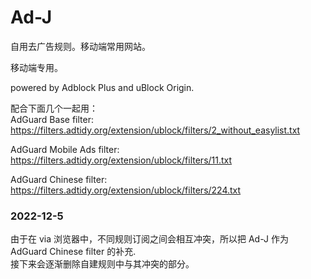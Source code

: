 # Ad-J

自用去广告规则。移动端常用网站。

移动端专用。

powered by Adblock Plus and uBlock Origin.

配合下面几个一起用：<br>
AdGuard Base filter: https://filters.adtidy.org/extension/ublock/filters/2_without_easylist.txt 

AdGuard Mobile Ads filter: https://filters.adtidy.org/extension/ublock/filters/11.txt 

AdGuard Chinese filter: https://filters.adtidy.org/extension/ublock/filters/224.txt 

### 2022-12-5
由于在 via 浏览器中，不同规则订阅之间会相互冲突，所以把 Ad-J 作为 AdGuard Chinese filter 的补充.<br>
接下来会逐渐删除自建规则中与其冲突的部分。
